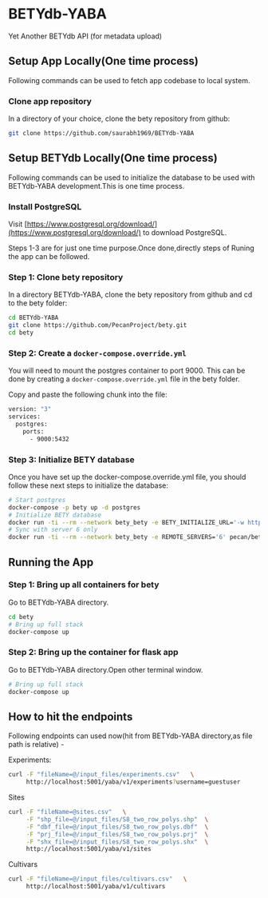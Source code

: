 # BETYdb-YABA
Yet Another BETYdb API (for metadata upload)


## Setup App Locally(One time process)

Following commands can be used to fetch app codebase to local system.

### Clone app repository

In a directory of your choice, clone the bety repository from github:

```sh
git clone https://github.com/saurabh1969/BETYdb-YABA
```
## Setup BETYdb Locally(One time process)

Following commands can be used to initialize the database to be used 
with BETYdb-YABA development.This is one time process.

### Install PostgreSQL

Visit [https://www.postgresql.org/download/](https://www.postgresql.org/download/) to download PostgreSQL.

Steps 1-3 are for just one time purpose.Once done,directly steps of Runing the app can be followed.

### Step 1: Clone bety repository

In a directory BETYdb-YABA, clone the bety repository from github and cd to the bety folder:

```sh
cd BETYdb-YABA
git clone https://github.com/PecanProject/bety.git
cd bety
```

### Step 2: Create a `docker-compose.override.yml`

You will need to mount the postgres container to port 9000. This can be done by creating a `docker-compose.override.yml` file in the bety folder. 

Copy and paste the following chunk into the file: 

```sh
version: "3"
services:
  postgres:
    ports:
      - 9000:5432
```

### Step 3: Initialize BETY database

Once you have set up the docker-compose.override.yml file, you should follow these next steps to initialize the database:

```sh
# Start postgres
docker-compose -p bety up -d postgres
# Initialize BETY database
docker run -ti --rm --network bety_bety -e BETY_INITIALIZE_URL='-w https://terraref.ncsa.illinois.edu/bety/dump/bety0/bety.tar.gz' pecan/bety:terra initialize
# Sync with server 6 only
docker run -ti --rm --network bety_bety -e REMOTE_SERVERS='6' pecan/bety:terra sync
```


## Running the App

### Step 1: Bring up all containers for bety

Go to BETYdb-YABA directory.
```sh
cd bety
# Bring up full stack
docker-compose up
```

### Step 2: Bring up the container for flask app

Go to BETYdb-YABA directory.Open other terminal window.

```sh
# Bring up full stack
docker-compose up
```


## How to hit the endpoints

Following endpoints can used now(hit from BETYdb-YABA directory,as file path is relative) -

Experiments:

```sh
curl -F "fileName=@/input_files/experiments.csv"   \
     http://localhost:5001/yaba/v1/experiments?username=guestuser
```

Sites

```sh
curl -F "fileName=@sites.csv"   \
     -F "shp_file=@/input_files/S8_two_row_polys.shp"  \
     -F "dbf_file=@/input_files/S8_two_row_polys.dbf"  \
     -F "prj_file=@/input_files/S8_two_row_polys.prj"  \
     -F "shx_file=@/input_files/S8_two_row_polys.shx"  \
     http://localhost:5001/yaba/v1/sites
```

Cultivars

```sh
curl -F "fileName=@/input_files/cultivars.csv"   \
     http://localhost:5001/yaba/v1/cultivars
```




